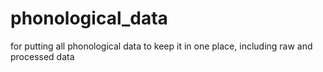# phonological_data
for putting all phonological data to keep it in one place, including raw and processed data
